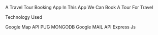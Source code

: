 A Travel Tour Booking App
In This App We  Can Book A Tour For Travel

Technology Used

Google Map API
PUG
MONGODB
Google MAIL API
Express Js



